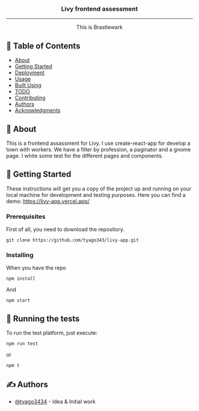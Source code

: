 <h3 align="center">Livy frontend assessment</h3>

---

<p align="center"> This is Brastlewark
    <br> 
</p>

## 📝 Table of Contents

- [About](#about)
- [Getting Started](#getting_started)
- [Deployment](#deployment)
- [Usage](#usage)
- [Built Using](#built_using)
- [TODO](../TODO.md)
- [Contributing](../CONTRIBUTING.md)
- [Authors](#authors)
- [Acknowledgments](#acknowledgement)

## 🧐 About <a name = "about"></a>

This is a frontend assassment for Livy. I use create-react-app for develop a town with workers. We have a filter by profession, a paginator and a gnome page.
I white some test for the different pages and components.

## 🏁 Getting Started <a name = "getting_started"></a>

These instructions will get you a copy of the project up and running on your local machine for development and testing purposes. 
Here you can find a demo: https://livy-app.vercel.app/

### Prerequisites

First of all, you need to download the repository.

```
git clone https://github.com/tyago343/livy-app.git
```

### Installing

When you have the repo

```
npm install
```

And

```
npm start
```

## 🔧 Running the tests <a name = "tests"></a>

To run the test platform, just execute:

```
npm run test
```

or

```
npm t
```

## ✍️ Authors <a name = "authors"></a>

- [@tyago3434](https://github.com/tyago343) - Idea & Initial work
